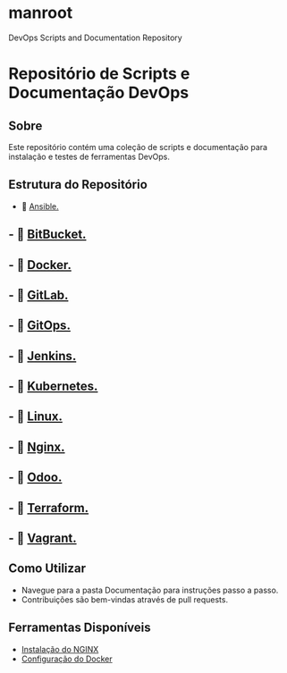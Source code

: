 # manroot
DevOps Scripts and Documentation Repository

# Repositório de Scripts e Documentação DevOps

## Sobre
Este repositório contém uma coleção de scripts e documentação para instalação e testes de ferramentas DevOps.

## Estrutura do Repositório

- 📂 [Ansible.](./Ansible/)
## - 📂 [BitBucket.](./BitBucket/)
## - 📂 [Docker.](./Docker/)
## - 📂 [GitLab.](./GitLab/)
## - 📂 [GitOps.](./GitOps/)
## - 📂 [Jenkins.](./Jenkins/)
## - 📂 [Kubernetes.](./Kubernetes/)
## - 📂 [Linux.](./Linux/)
## - 📂 [Nginx.](./Nginx/)
## - 📂 [Odoo.](./Odoo/)
## - 📂 [Terraform.](./Terraform/)
## - 📂 [Vagrant.](./Vagrant/)

## Como Utilizar
- Navegue para a pasta Documentação para instruções passo a passo.
- Contribuições são bem-vindas através de pull requests.

## Ferramentas Disponíveis
- [Instalação do NGINX](./scripts/instalacao_nginx.md)
- [Configuração do Docker](./documentacao/configuracao_docker.md)

